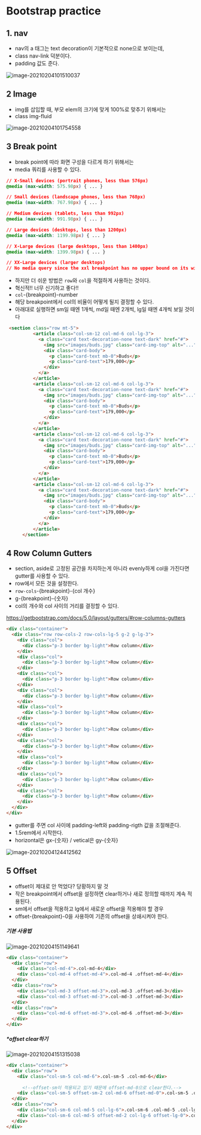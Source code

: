 



# Bootstrap practice



## 1. nav

- nav의 a 태그는 text decoration이 기본적으로 none으로 보이는데,
- class nav-link 덕분이다. 
- padding 값도 준다. 

![image-20210204101510037](06_bootstrp_practice.assets/image-20210204101510037.png)



## 2 Image

- img를 삽입할 때, 부모 elem의 크기에 맞게 100%로 맞추기 위해서는
- class img-fluid

![image-20210204101754558](06_bootstrp_practice.assets/image-20210204101754558.png)



## 3 Break point

- break point에 따라 화면 구성을 다르게 하기 위해서는
- media 쿼리를 사용할 수 있다.

```css
// X-Small devices (portrait phones, less than 576px)
@media (max-width: 575.98px) { ... }

// Small devices (landscape phones, less than 768px)
@media (max-width: 767.98px) { ... }

// Medium devices (tablets, less than 992px)
@media (max-width: 991.98px) { ... }

// Large devices (desktops, less than 1200px)
@media (max-width: 1199.98px) { ... }

// X-Large devices (large desktops, less than 1400px)
@media (max-width: 1399.98px) { ... }

// XX-Large devices (larger desktops)
// No media query since the xxl breakpoint has no upper bound on its width
```



- 하지만 더 쉬운 방법은 `row`와 `col`을 적절하게 사용하는 것이다.
- 혁신적!! 너무 신기하고 좋다!!
- `col`-{breakpoint}-number
- 해당 breakpoint에서 col의 비율이 어떻게 될지 결정할 수 있다.
- 아래대로 실행하면 sm일 때엔 1개씩, md일 때엔 2개씩, lg일 때엔 4개씩 보일 것이다

```html
 <section class="row mt-5">
          <article class="col-sm-12 col-md-6 col-lg-3">
            <a class="card text-decoration-none text-dark" href="#">
              <img src="images/buds.jpg" class="card-img-top" alt="...">
              <div class="card-body">
                <p class="card-text mb-0">Buds</p>
                <p class="card-text">179,000</p>
              </div>
            </a>
          </article>
          <article class="col-sm-12 col-md-6 col-lg-3">
            <a class="card text-decoration-none text-dark" href="#">
              <img src="images/buds.jpg" class="card-img-top" alt="...">
              <div class="card-body">
                <p class="card-text mb-0">Buds</p>
                <p class="card-text">179,000</p>
              </div>
            </a>
          </article>
          <article class="col-sm-12 col-md-6 col-lg-3">
            <a class="card text-decoration-none text-dark" href="#">
              <img src="images/buds.jpg" class="card-img-top" alt="...">
              <div class="card-body">
                <p class="card-text mb-0">Buds</p>
                <p class="card-text">179,000</p>
              </div>
            </a>
          </article>
          <article class="col-sm-12 col-md-6 col-lg-3">
            <a class="card text-decoration-none text-dark" href="#">
              <img src="images/buds.jpg" class="card-img-top" alt="...">
              <div class="card-body">
                <p class="card-text mb-0">Buds</p>
                <p class="card-text">179,000</p>
              </div>
            </a>
          </article>
      </section>
```





## 4 Row Column Gutters

- section, aside로 고정된 공간을 차지하는게 아니라 evenly하게 col을 가진다면 gutter를 사용할 수 있다.
- row에서 모든 것을 설정한다.
- `row-cols`-{breakpoint}-{col 개수}
- g-{breakpoint}-{숫자}
- col의 개수와 col 사이의 거리를 결정할 수 있다.

https://getbootstrap.com/docs/5.0/layout/gutters/#row-columns-gutters

```html
<div class="container">
  <div class="row row-cols-2 row-cols-lg-5 g-2 g-lg-3">
    <div class="col">
      <div class="p-3 border bg-light">Row column</div>
    </div>
    <div class="col">
      <div class="p-3 border bg-light">Row column</div>
    </div>
    <div class="col">
      <div class="p-3 border bg-light">Row column</div>
    </div>
    <div class="col">
      <div class="p-3 border bg-light">Row column</div>
    </div>
    <div class="col">
      <div class="p-3 border bg-light">Row column</div>
    </div>
    <div class="col">
      <div class="p-3 border bg-light">Row column</div>
    </div>
    <div class="col">
      <div class="p-3 border bg-light">Row column</div>
    </div>
    <div class="col">
      <div class="p-3 border bg-light">Row column</div>
    </div>
    <div class="col">
      <div class="p-3 border bg-light">Row column</div>
    </div>
    <div class="col">
      <div class="p-3 border bg-light">Row column</div>
    </div>
  </div>
</div>
```



- gutter를 주면 col 사이에 padding-left와 padding-rigth 값을 조절해준다.
- 1.5rem에서 시작한다.
- horizontal은 gx-{숫자} / vetical은 gy-{숫자}

![image-20210204124412562](06_bootstrp_practice.assets/image-20210204124412562.png)



## 5 Offset

- offset이 제대로 안 먹었다? 당황하지 말 것
- 작은 breakpoint에서 offset을 설정하면 clear하거나 새로 정의할 때까지 계속 적용된다.
- sm에서 offset을 적용하고 lg에서 새로운 offset을 적용해야 할 경우
- offset-{breakpoint}-0을 사용하여 기존의 offset을 상쇄시켜야 한다.



##### 기본 사용법

![image-20210204151149641](06_bootstrp_practice.assets/image-20210204151149641.png)

```html
<div class="container">
  <div class="row">
    <div class="col-md-4">.col-md-4</div>
    <div class="col-md-4 offset-md-4">.col-md-4 .offset-md-4</div>
  </div>
  <div class="row">
    <div class="col-md-3 offset-md-3">.col-md-3 .offset-md-3</div>
    <div class="col-md-3 offset-md-3">.col-md-3 .offset-md-3</div>
  </div>
  <div class="row">
    <div class="col-md-6 offset-md-3">.col-md-6 .offset-md-3</div>
  </div>
</div>
```



##### *offset clear하기

![image-20210204151315038](06_bootstrp_practice.assets/image-20210204151315038.png)

```html
<div class="container">
  <div class="row">
    <div class="col-sm-5 col-md-6">.col-sm-5 .col-md-6</div>
      
      <!--offset-sm이 적용되고 있기 때문에 offset-md-0으로 clear한다.-->
    <div class="col-sm-5 offset-sm-2 col-md-6 offset-md-0">.col-sm-5 .offset-sm-2 .col-md-6 .offset-md-0</div>
  </div>
  <div class="row">
    <div class="col-sm-6 col-md-5 col-lg-6">.col-sm-6 .col-md-5 .col-lg-6</div>
    <div class="col-sm-6 col-md-5 offset-md-2 col-lg-6 offset-lg-0">.col-sm-6 .col-md-5 .offset-md-2 .col-lg-6 .offset-lg-0</div>
  </div>
</div>
```

